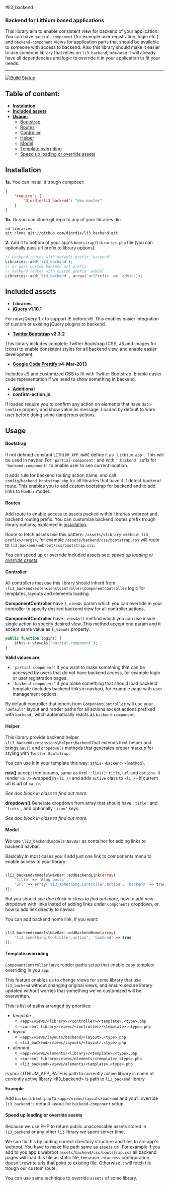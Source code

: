 #li3_backend

### Backend for Lithium based applications

This library aim to enable consistent view for backend of your application.
You can have `partial-component` (for example user registration, login etc.) and
`backend-component` views for application parts that should be available to someone with access to
backend.
Also this library should make it easier to use someone library that relies on `li3_backend`, because
it will already have all dependencies and logic to override it in your application to fit your needs.

---

[![Build Status](https://travis-ci.org/djordje/li3_backend.png?branch=master)](https://travis-ci.org/djordje/li3_backend)

## Table of content:

* **[Instalation](#installation)**
* **[Included assets](#included-assets)**
* **[Usage:](#usage)**
  * [Bootstrap](#bootstrap)
  * [Routes](#routes)
  * [Controller](#controller)
  * [Helper](#helper)
  * [Model](#model)
  * [Template overriding](#template-overriding)
  * [Speed up loading or override assets](#speed-up-loading-or-override-assets)

## Installation

**1a.** You can install it trough composer:
```json
{
    "require": {
        "djordje/li3_backend": "dev-master"
    }
}
```

**1b.** Or you can clone git repo to any of your libraries dir:
```
cd libraries
git clone git://github.com/djordje/li3_backend.git
```

**2.** Add it to bottom of your app's `bootstrap/libraries.php` file (you can optionally pass url
prefix to library options):
```php
// backend routes with default prefix `backend`
Libraries::add('li3_backend');
// or pass custom backend url prefix
// backend routes with custom prefix `admin`
Libraries::add('li3_backend', array('urlPrefix' => 'admin'));
```

## Included assets

* **Libraries**
* **[jQuery](https://github.com/jquery/jquery) v1.10.1**

For now jQuery 1.x to support IE before v9. This enables easier integration of custom or existing
jQuery plugins to backend.

* **[Twitter Bootstrap](https://github.com/twitter/bootstrap) v2.3.2**

This library includes complete Twitter Bootstrap (CSS, JS and images for icons) to enable consistent
styles for all backend view, and enable easier development.

* **[Google Code Prettify](https://code.google.com/p/google-code-prettify/) v4-Mar-2013**

Includes JS and customized CSS to fit with Twitter Bootstrap. Enable easier code representation if
 we need to show something in backend.

* **Additional**
* **confirm-action.js**

If loaded require you to confirm any action on elements that have `data-confirm` propery and show
value as message. Loaded by default to warn user before doing some dangerous actions.

## Usage

#### Bootstrap

If not defined constant `LITHIUM_APP_NAME` define it as `'Lithium app'`. This will be used in
navbar. For `'partial-component'` and with `' backend'` sufix for `'backend-component'` to enable
user to see current location.

It adds rule for backend routing action name, and call `config/backend_bootstrap.php` for all
libraries that have it if detect backend route. This enables you to add custom bootstrap for backend
and to add links to `NavBar` model.

#### Routes

Add route to enable access to assets packed within libraries webroot and backend routing prefix.
You can customize backend routes prefix trough library options, explained in [installation](#installation).

Route to fetch assets use this pattern: `/assets/<library without li3_ prefix>/<args>`, for
example `/assets/backend/css/bootstrap.css` will route to `li3_backend/webroot/css/bootstrap.css`.

You can speed up or override included assets see:
*[speed up loading or override assets](#speed_up_loading_or_override_assets)*

#### Controller

All controllers that use this library should inherit from
`\li3_backend\extensions\controller\ComponentController` logic for templates, layouts and elements loading.

**ComponentController** have `$_viewAs` param which you can override in your controller to specify
desired backend view for all controller actions.

**ComponentController** have `_viewAs()` method which you can use inside single action to specify
desired view. This method accept one param and it accept same value as `$_viewAs` property.

```php
public function login() {
	$this->_vieweAs('partial-component');
}
```

**Valid values are:**

* `'partial-component'` if you want to make something that can be accessed by users that do not
have backend access, for example login  or user registration pages.
* `'backend-component'` if you make something that should load backend template (includes backend
links in navbar), for example page with user management options.

By default controller that inherit from `ComponentController` will use your `'default'` layout and
render paths for all actions except actions prefixed with `backend_` witch automatically reacts as
`backend-component`.

#### Helper

This library provide backend helper `\li3_backend\extensions\helper\Backend` that extends `Html`
helper and brings `nav()` and `dropdown()` methods that generates proper markup for styling with
`Twitter Bootstrap`.

You can use it in your template this way: `$this->backend->{method}`.

**nav()** accept tree params, same as `Html::link()`: `title`, `url` and `options`. It render
`<a />` wrapped in `<li />` and adds `active` class to `<li />` if current url is url of `<a />`.

*See doc block in class to find out more.*

**dropdown()** Generate dropdown from array that should have `'title'` and `'links'`, and optionally
`'icon'` keys.

*See doc block in class to find out more.*

#### Model

We use `\li3_backend\models\NavBar` as container for adding links to backend navbar.

Basically in most cases you'll add just one link to components menu to enable access to your library:

```php

\li3_backend\models\NavBar::addBackendLink(array(
	'title' => 'Blog posts',
	'url' => array('li3_something.Controller.action', 'backend' => true)
));

```

But you should *see doc block in class to find out more*, how to add new dropdown
with links insted of adding links under `Components` dropdown, or how to add link directly to navbar.

You can add backend home link, if you want:

```php

\li3_backend\models\NavBar::addBackendHome(array(
	'li3_something.Controller.action', 'backend' => true
));

```

#### Template overriding

`ComponentController` have render paths setup that enable easy template overriding in you `app`.

This feature enables us to change views for some library that use `li3_backend` without
changing original views, and ensure secure library updated without worries that something
we've customized will be overwritten.

This is list of paths arranged by priorities:

* _template_
  * `<app>/views/<library>/<controller>/<template>.<type>.php`
  * `<current library>/views/<controller>/<template>.<type>.php`
* _layout_
  * `<app>/views/layouts/backend/<layout>.<type>.php`
  * `<li3_backend>/views/layouts/<layout>.<type>.php`
* _element_
  * `<app>/views/elements/<library>/<template>.<type>.php`
  * `<current library>/views/elements/<template>.<type>.php`
  * `<li3_backend>/views/elements/<template>.<type>.php`

<app> is your LITHIUM_APP_PATH
<current library> is path to currently active library
<library> is name of currently active library
<li3_backend> is path to `li3_backend` library

**Example**

Add `backend.html.php` to `<app>/views/layouts/backend` and you'll override `li3_backend's`
default layout for `backend-component` setup.

#### Speed up loading or override assets

Because we use PHP to return public unaccessable assets stored in `li3_backend` or any other `li3`
library we spent server time.

We can fix this by adding correct directory structure and files to are app's webtoot. You have to
make file path same as `assets` url. For example if you add to you app's webroot
`assets/backend/css/bootstrap.css` all backend pages will load this file as static file, because
`.htaccess` configuration doesn't rewrite urls that point to existing file. Otherwise it will fetch
file trough our custom route.

You can use same technique to override `assets` of some library.